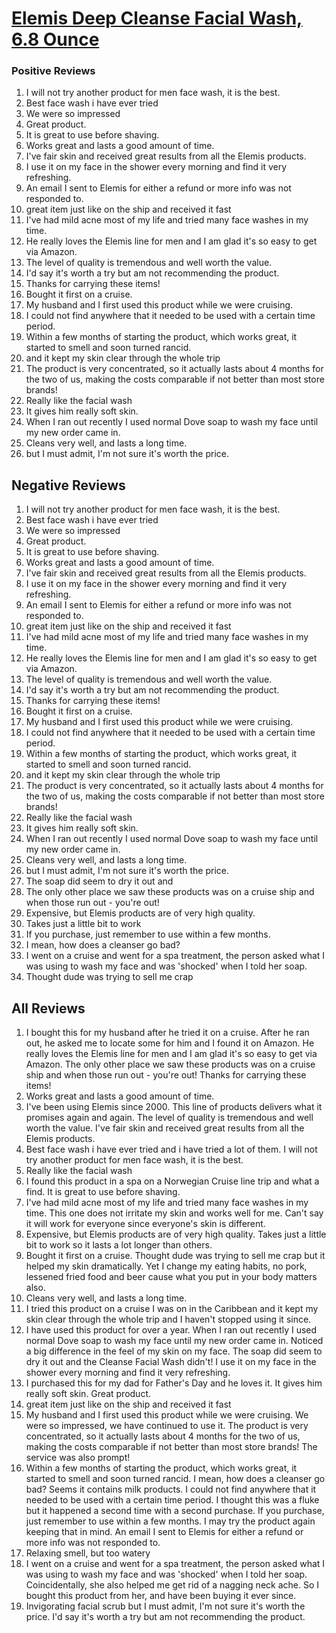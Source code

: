 # [Elemis Deep Cleanse Facial Wash, 6.8 Ounce](https://products.checkmycream.com/products/Elemis-Deep-Cleanse-Facial-Wash-6.8-Ounce.html)

### Positive Reviews

<ol>
      <li>I will not try another product for men face wash, it is the best.</li>
      <li>Best face wash i have ever tried</li>
      <li>We were so impressed</li>
      <li>Great product.</li>
      <li>It is great to use before shaving.</li>
      <li>Works great and lasts a good amount of time.</li>
      <li>I&#x27;ve fair skin and received great results from all the Elemis products.</li>
      <li>I use it on my face in the shower every morning and find it very refreshing.</li>
      <li>An email I sent to Elemis for either a refund or more info was not responded to.</li>
      <li>great item just like on the ship and received it fast</li>
      <li>I&#x27;ve had mild acne most of my life and tried many face washes in my time.  </li>
      <li>He really loves the Elemis line for men and I am glad it&#x27;s so easy to get via Amazon.  </li>
      <li>The level of quality is tremendous and well worth the value.  </li>
      <li>I&#x27;d say it&#x27;s worth a try but am not recommending the product.</li>
      <li>Thanks for carrying these items!</li>
      <li>Bought it first on a cruise.</li>
      <li>My husband and I first used this product while we were cruising.  </li>
      <li>I could not find anywhere that it needed to be used with a certain time period.  </li>
      <li>Within a few months of starting the product, which works great, it started to smell and soon turned rancid.  </li>
      <li>and it kept my skin clear through the whole trip</li>
      <li>The product is very concentrated, so it actually lasts about 4 months for the two of us, making the costs comparable if not better than most store brands!  </li>
      <li>Really like the facial wash</li>
      <li>It gives him really soft skin.</li>
      <li>When I ran out recently I used normal Dove soap to wash my face until my new order came in.  </li>
      <li>Cleans very well, and lasts a long time.</li>
      <li>but I must admit, I&#x27;m not sure it&#x27;s worth the price.  </li>
</ol>


<h2>Negative Reviews</h2>
<ol>
<li> I will not try another product for men face wash, it is the best.</li>
<li> Best face wash i have ever tried</li>
<li> We were so impressed</li>
<li> Great product.</li>
<li> It is great to use before shaving.</li>
<li> Works great and lasts a good amount of time.</li>
<li> I&#x27;ve fair skin and received great results from all the Elemis products.</li>
<li> I use it on my face in the shower every morning and find it very refreshing.</li>
<li> An email I sent to Elemis for either a refund or more info was not responded to.</li>
<li> great item just like on the ship and received it fast</li>
<li> I&#x27;ve had mild acne most of my life and tried many face washes in my time.  </li>
<li> He really loves the Elemis line for men and I am glad it&#x27;s so easy to get via Amazon.  </li>
<li> The level of quality is tremendous and well worth the value.  </li>
<li> I&#x27;d say it&#x27;s worth a try but am not recommending the product.</li>
<li> Thanks for carrying these items!</li>
<li> Bought it first on a cruise.</li>
<li> My husband and I first used this product while we were cruising.  </li>
<li> I could not find anywhere that it needed to be used with a certain time period.  </li>
<li> Within a few months of starting the product, which works great, it started to smell and soon turned rancid.  </li>
<li> and it kept my skin clear through the whole trip</li>
<li> The product is very concentrated, so it actually lasts about 4 months for the two of us, making the costs comparable if not better than most store brands!  </li>
<li> Really like the facial wash</li>
<li> It gives him really soft skin.</li>
<li> When I ran out recently I used normal Dove soap to wash my face until my new order came in.  </li>
<li> Cleans very well, and lasts a long time.</li>
<li> but I must admit, I&#x27;m not sure it&#x27;s worth the price.  </li>
<li> The soap did seem to dry it out and</li>
<li> The only other place we saw these products was on a cruise ship and when those run out - you&#x27;re out!  </li>
<li> Expensive, but Elemis products are of very high quality.  </li>
<li> Takes just a little bit to work</li>
<li> If you purchase, just remember to use within a few months.</li>
<li> I mean, how does a cleanser go bad?  </li>
<li> I went on a cruise and went for a spa treatment, the person asked what I was using to wash my face and was &#x27;shocked&#x27; when I told her soap.</li>
<li> Thought dude was trying to sell me crap</li>
</ol>

<h2>All Reviews</h2>

<ol>
    <li> I bought this for my husband after he tried it on a cruise.  After he ran out, he asked me to locate some for him and I found it on Amazon.  He really loves the Elemis line for men and I am glad it&#x27;s so easy to get via Amazon.  The only other place we saw these products was on a cruise ship and when those run out - you&#x27;re out!  Thanks for carrying these items!</li>
    <li> Works great and lasts a good amount of time.</li>
    <li> I&#x27;ve been using Elemis since 2000.  This line of products delivers what it promises again and again.  The level of quality is tremendous and well worth the value.  I&#x27;ve fair skin and received great results from all the Elemis products.</li>
    <li> Best face wash i have ever tried and i have  tried a lot of them.  I will not try another product for men face wash, it is the best.</li>
    <li> Really like the facial wash</li>
    <li> I found this product in a spa on a Norwegian Cruise line trip and what a find. It is great to use before shaving.</li>
    <li> I&#x27;ve had mild acne most of my life and tried many face washes in my time.  This one does not irritate my skin and works well for me.  Can&#x27;t say it will work for everyone since everyone&#x27;s skin is different.</li>
    <li> Expensive, but Elemis products are of very high quality.  Takes just a little bit to work so it lasts a lot longer than others.</li>
    <li> Bought it first on a cruise. Thought dude was trying to sell me crap but it helped my skin dramatically. Yet I change my eating habits, no pork, lessened fried food and beer cause what you put in your body matters also.</li>
    <li> Cleans very well, and lasts a long time.</li>
    <li> I tried this product on a cruise I was on in the Caribbean and it kept my skin clear through the whole trip and I haven&#x27;t stopped using it since.</li>
    <li> I have used this product for over a year.  When I ran out recently I used normal Dove soap to wash my face until my new order came in.  Noticed a big difference in the feel of my skin on my face.  The soap did seem to dry it out and the Cleanse Facial Wash didn&#x27;t!  I use it on my face in the shower every morning and find it very refreshing.</li>
    <li> I purchased this for my dad for Father&#x27;s Day and he loves it. It gives him really soft skin. Great product.</li>
    <li> great item just like on the ship and received it fast</li>
    <li> My husband and I first used this product while we were cruising.  We were so impressed, we have continued to use it.  The product is very concentrated, so it actually lasts about 4 months for the two of us, making the costs comparable if not better than most store brands!  The service was also prompt!</li>
    <li> Within a few months of starting the product, which works great, it started to smell and soon turned rancid.  I mean, how does a cleanser go bad?  Seems it contains milk products.  I could not find anywhere that it needed to be used with a certain time period.  I thought this was a fluke but it happened a second time with a second purchase.  If you purchase, just remember to use within a few months. I may try the product again keeping that in mind.  An email I sent to Elemis for either a refund or more info was not responded to.</li>
    <li> Relaxing smell, but too watery</li>
    <li> I went on a cruise and went for a spa treatment, the person asked what I was using to wash my face and was &#x27;shocked&#x27; when I told her soap. Coincidentally, she also helped me get rid of a nagging neck ache. So I bought this product from her, and have been buying it ever since.</li>
    <li> Invigorating facial scrub but I must admit, I&#x27;m not sure it&#x27;s worth the price.  I&#x27;d say it&#x27;s worth a try but am not recommending the product.</li>
</ol>





